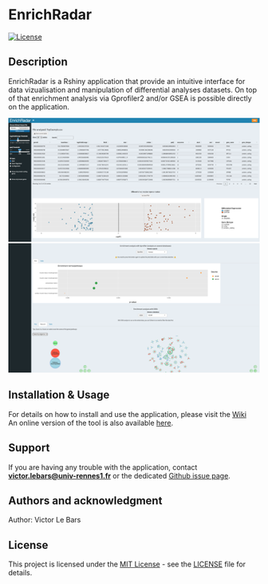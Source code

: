 # EnrichRadar

[![License](https://img.shields.io/badge/License-MIT-blue.svg)](LICENSE)

## Description
EnrichRadar is a Rshiny application that provide an intuitive interface for data vizualisation and manipulation of differential analyses datasets. On top of that enrichment analysis via Gprofiler2 and/or GSEA is possible directly on the application.

![EnrichRadar - start page](https://github.com/IGDRion/EnrichRadar/blob/main/assets/general_screenshot1.png)
![EnrichRadar - start page](https://github.com/IGDRion/EnrichRadar/blob/main/assets/general_screenshot2.png)

## Installation & Usage
For details on how to install and use the application, please visit the [Wiki](https://github.com/IGDRion/EnrichRadar/wiki/EnrichRadar-Wiki)  
An online version of the tool is also available [here](https://shiny-dog.univ-rennes.fr/deseq2-viewer/).

## Support
If you are having any trouble with the application, contact **victor.lebars@univ-rennes1.fr** or the dedicated [Github issue page](https://github.com/IGDRion/deseq2-viewer/issues).

## Authors and acknowledgment
Author: Victor Le Bars

## License
This project is licensed under the [MIT License](LICENSE) - see the [LICENSE](LICENSE) file for details.
